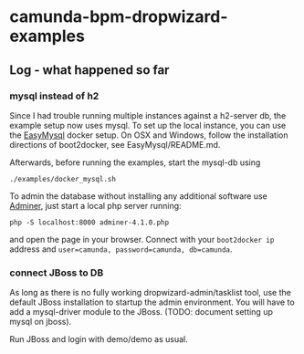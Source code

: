 # camunda-bpm-dropwizard-examples

## Log - what happened so far

### mysql instead of h2

Since I had trouble running multiple instances against a h2-server db, the example setup now uses mysql. To set up
the local instance, you can use the [EasyMysql](https://github.com/nkratzke/EasyMySQL) docker setup. On OSX and Windows, 
follow the installation directions of boot2docker, see EasyMysql/README.md.

Afterwards, before running the examples, start the mysql-db using

    ./examples/docker_mysql.sh

To admin the database without installing any additional software use [Adminer](http://www.adminer.org/de/), just
start a local php server running:

    php -S localhost:8000 adminer-4.1.0.php 

and open the page in your browser. Connect with your `boot2docker ip` address and `user=camunda, password=camunda, db=camunda`.
 
### connect JBoss to DB

As long as there is no fully working dropwizard-admin/tasklist tool, use the default JBoss installation to startup 
the admin environment. You will have to add a mysql-driver module to the JBoss. (TODO: document setting up mysql on jboss).

Run JBoss and login with demo/demo as usual.

